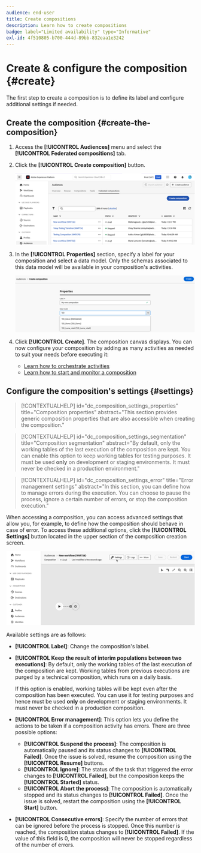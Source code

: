 ```yaml
---
audience: end-user
title: Create compositions
description: Learn how to create compositions
badge: label="Limited availability" type="Informative"
exl-id: 4f510805-b700-444d-89bb-832eaa1e3242
---
```

# Create & configure the composition {#create}

The first step to create a composition is to define its label and configure additional settings if needed.

## Create the composition {#create-the-composition}

1. Access the **[!UICONTROL Audiences]** menu and select the **[!UICONTROL Federated compositions]** tab.

1. Click the **[!UICONTROL Create composition]** button.

    ![](assets/composition-create.png)

1. In the **[!UICONTROL Properties]** section, specify a label for your composition and select a data model. Only the schemas associated to this data model will be available in your composition's activities.

    ![](assets/composition-select-schema.png)

1. Click **[!UICONTROL Create]**. The composition canvas displays. You can now configure your composition by adding as many activities as needed to suit your needs before executing it:

    * [Learn how to orchestrate activities](#action-activities)
    * [Learn how to start and monitor a composition](#save) 

## Configure the composition's settings {#settings}

>[!CONTEXTUALHELP]
>id="dc_composition_settings_properties"
>title="Composition properties"
>abstract="This section provides generic composition properties that are also accessible when creating the composition."

>[!CONTEXTUALHELP]
>id="dc_composition_settings_segmentation"
>title="Composition segmentation"
>abstract="By default, only the working tables of the last execution of the composition are kept. You can enable this option to keep working tables for testing purposes. It must be used **only** on development or staging environments. It must never be checked in a production environment."

>[!CONTEXTUALHELP]
>id="dc_composition_settings_error"
>title="Error management settings"
>abstract="In this section, you can define how to manage errors during the execution. You can choose to pause the process, ignore a certain number of errors, or stop the composition execution."

When accessing a composition, you can access advanced settings that allow you, for example, to define how the composition should behave in case of error. To access these additional options, click the **[!UICONTROL Settings]** button located in the upper section of the composition creation screen.

![](assets/composition-create-settings.png)

Available settings are as follows: 

* **[!UICONTROL Label]**: Change the composition's label.

* **[!UICONTROL Keep the result of interim populations between two executions]**: By default, only the working tables of the last execution of the composition are kept. Working tables from previous executions are purged by a technical composition, which runs on a daily basis.

    If this option is enabled, working tables will be kept even after the composition has been executed. You can use it for testing purposes and hence must be used **only** on development or staging environments. It must never be checked in a production composition.

* **[!UICONTROL Error management]**: This option lets you define the actions to be taken if a composition activity has errors. There are three possible options:
    
    * **[!UICONTROL Suspend the process]**: The composition is automatically paused and its status changes to **[!UICONTROL Failed]**. Once the issue is solved, resume the composition using the **[!UICONTROL Resume]** buttons.
    * **[!UICONTROL Ignore]**: The status of the task that triggered the error changes to **[!UICONTROL Failed]**, but the composition keeps the **[!UICONTROL Started]** status.
    * **[!UICONTROL Abort the process]**: The composition is automatically stopped and its status changes to **[!UICONTROL Failed]**. Once the issue is solved, restart the composition using the **[!UICONTROL Start]** button.

* **[!UICONTROL Consecutive errors]**: Specify the number of errors that can be ignored before the process is stopped. Once this number is reached, the composition status changes to **[!UICONTROL Failed]**. If the value of this field is 0, the composition will never be stopped regardless of the number of errors.
